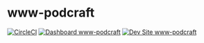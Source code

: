 # www-podcraft

[![CircleCI](https://circleci.com/gh/dangur/www-podcraft.svg?style=shield)](https://circleci.com/gh/dangur/www-podcraft)
[![Dashboard www-podcraft](https://img.shields.io/badge/dashboard-www_podcraft-yellow.svg)](https://dashboard.pantheon.io/sites/3e4132c0-f955-4e67-85bb-3f188669870f#dev/code)
[![Dev Site www-podcraft](https://img.shields.io/badge/site-www_podcraft-blue.svg)](http://dev-www-podcraft.pantheonsite.io/)